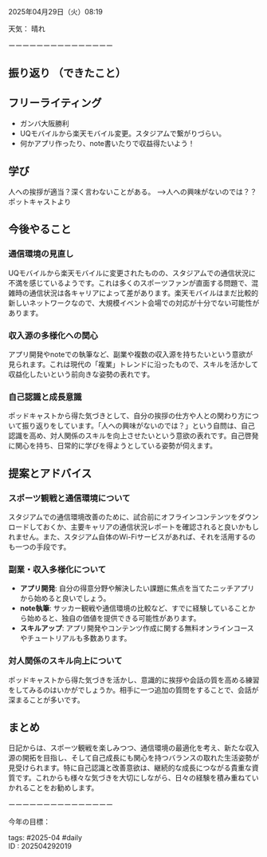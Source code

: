  
2025年04月29日（火）08:19  
  
天気：  晴れ
  
  
ーーーーーーーーーーーーーーー  
## 振り返り  （できたこと）
  
## フリーライティング  
  - ガンバ大阪勝利
  - UQモバイルから楽天モバイル変更。スタジアムで繋がりづらい。
  - 何かアプリ作ったり、note書いたりで収益得たいよう！
  
## 学び  
  人への挨拶が適当？深く言わないことがある。
  -->人への興味がないのでは？？　ポットキャストより
## 今後やること  

### 通信環境の見直し

UQモバイルから楽天モバイルに変更されたものの、スタジアムでの通信状況に不満を感じているようです。これは多くのスポーツファンが直面する問題で、混雑時の通信状況は各キャリアによって差があります。楽天モバイルはまだ比較的新しいネットワークなので、大規模イベント会場での対応が十分でない可能性があります。

### 収入源の多様化への関心

アプリ開発やnoteでの執筆など、副業や複数の収入源を持ちたいという意欲が見られます。これは現代の「複業」トレンドに沿ったもので、スキルを活かして収益化したいという前向きな姿勢の表れです。

### 自己認識と成長意識

ポッドキャストから得た気づきとして、自分の挨拶の仕方や人との関わり方について振り返りをしています。「人への興味がないのでは？」という自問は、自己認識を高め、対人関係のスキルを向上させたいという意欲の表れです。自己啓発に関心を持ち、日常的に学びを得ようとしている姿勢が伺えます。

## 提案とアドバイス

### スポーツ観戦と通信環境について

スタジアムでの通信環境改善のために、試合前にオフラインコンテンツをダウンロードしておくか、主要キャリアの通信状況レポートを確認されると良いかもしれません。また、スタジアム自体のWi-Fiサービスがあれば、それを活用するのも一つの手段です。

### 副業・収入多様化について

- **アプリ開発**: 自分の得意分野や解決したい課題に焦点を当てたニッチアプリから始めると良いでしょう。
- **note執筆**: サッカー観戦や通信環境の比較など、すでに経験していることから始めると、独自の価値を提供できる可能性があります。
- **スキルアップ**: アプリ開発やコンテンツ作成に関する無料オンラインコースやチュートリアルも多数あります。

### 対人関係のスキル向上について

ポッドキャストから得た気づきを活かし、意識的に挨拶や会話の質を高める練習をしてみるのはいかがでしょうか。相手に一つ追加の質問をすることで、会話が深まることが多いです。

## まとめ

日記からは、スポーツ観戦を楽しみつつ、通信環境の最適化を考え、新たな収入源の開拓を目指し、そして自己成長にも関心を持つバランスの取れた生活姿勢が見受けられます。特に自己認識と改善意欲は、継続的な成長につながる貴重な資質です。これからも様々な気づきを大切にしながら、日々の経験を積み重ねていかれることをお勧めします。
  
ーーーーーーーーーーーーーーー  
  
今年の目標：  
  
tags: #2025-04 #daily  
ID : 202504292019